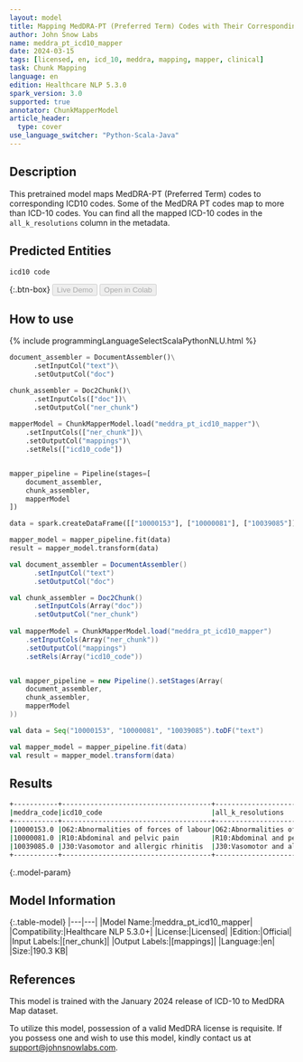 ```yaml
---
layout: model
title: Mapping MedDRA-PT (Preferred Term) Codes with Their Corresponding ICD-10 Codes
author: John Snow Labs
name: meddra_pt_icd10_mapper
date: 2024-03-15
tags: [licensed, en, icd_10, meddra, mapping, mapper, clinical]
task: Chunk Mapping
language: en
edition: Healthcare NLP 5.3.0
spark_version: 3.0
supported: true
annotator: ChunkMapperModel
article_header:
  type: cover
use_language_switcher: "Python-Scala-Java"
---
```


## Description

This pretrained model maps MedDRA-PT (Preferred Term) codes to corresponding ICD10 codes. Some of the MedDRA PT codes map to more than ICD-10 codes. You can find all the mapped ICD-10 codes in the `all_k_resolutions` column in the metadata.

## Predicted Entities

`icd10 code`

{:.btn-box}
<button class="button button-orange" disabled>Live Demo</button>
<button class="button button-orange" disabled>Open in Colab</button>


## How to use

<div class="tabs-box" markdown="1">
{% include programmingLanguageSelectScalaPythonNLU.html %}
  
```python
document_assembler = DocumentAssembler()\
      .setInputCol("text")\
      .setOutputCol("doc")

chunk_assembler = Doc2Chunk()\
      .setInputCols(["doc"])\
      .setOutputCol("ner_chunk")
 
mapperModel = ChunkMapperModel.load("meddra_pt_icd10_mapper")\
    .setInputCols(["ner_chunk"])\
    .setOutputCol("mappings")\
    .setRels(["icd10_code"])


mapper_pipeline = Pipeline(stages=[
    document_assembler,
    chunk_assembler,
    mapperModel
])

data = spark.createDataFrame([["10000153"], ["10000081"], ["10039085"]]).toDF("text")

mapper_model = mapper_pipeline.fit(data)
result = mapper_model.transform(data)
```
```scala
val document_assembler = DocumentAssembler()
      .setInputCol("text")
      .setOutputCol("doc")

val chunk_assembler = Doc2Chunk()
      .setInputCols(Array("doc"))
      .setOutputCol("ner_chunk")
 
val mapperModel = ChunkMapperModel.load("meddra_pt_icd10_mapper")
    .setInputCols(Array("ner_chunk"))
    .setOutputCol("mappings")
    .setRels(Array("icd10_code"))


val mapper_pipeline = new Pipeline().setStages(Array(
    document_assembler,
    chunk_assembler,
    mapperModel
))

val data = Seq("10000153", "10000081", "10039085").toDF("text")

val mapper_model = mapper_pipeline.fit(data)
val result = mapper_model.transform(data)
```
</div>

## Results

```bash
+-----------+-------------------------------------+------------------------------------------------------------------------------------------------------------------------------------------+
|meddra_code|icd10_code                           |all_k_resolutions                                                                                                                         |
+-----------+-------------------------------------+------------------------------------------------------------------------------------------------------------------------------------------+
|10000153.0 |O62:Abnormalities of forces of labour|O62:Abnormalities of forces of labour:::O62.8:Other abnormalities of forces of labour:::O62.9:Abnormality of forces of labour, unspecified|
|10000081.0 |R10:Abdominal and pelvic pain        |R10:Abdominal and pelvic pain:::R10.4:Other and unspecified abdominal pain                                                                |
|10039085.0 |J30:Vasomotor and allergic rhinitis  |J30:Vasomotor and allergic rhinitis:::J30.3:Other allergic rhinitis:::J30.4:Allergic rhinitis, unspecified                                |
+-----------+-------------------------------------+------------------------------------------------------------------------------------------------------------------------------------------+
```

{:.model-param}
## Model Information

{:.table-model}
|---|---|
|Model Name:|meddra_pt_icd10_mapper|
|Compatibility:|Healthcare NLP 5.3.0+|
|License:|Licensed|
|Edition:|Official|
|Input Labels:|[ner_chunk]|
|Output Labels:|[mappings]|
|Language:|en|
|Size:|190.3 KB|

## References

This model is trained with the January 2024 release of ICD-10 to MedDRA Map dataset.

To utilize this model, possession of a valid MedDRA license is requisite. If you possess one and wish to use this model, kindly contact us at support@johnsnowlabs.com.